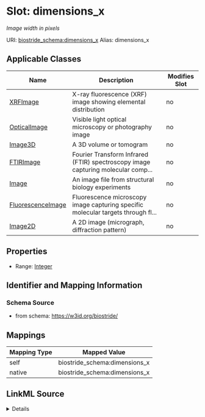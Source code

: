 

# Slot: dimensions_x 


_Image width in pixels_





URI: [biostride_schema:dimensions_x](https://w3id.org/biostride/schema/dimensions_x)
Alias: dimensions_x

<!-- no inheritance hierarchy -->





## Applicable Classes

| Name | Description | Modifies Slot |
| --- | --- | --- |
| [XRFImage](XRFImage.md) | X-ray fluorescence (XRF) image showing elemental distribution |  no  |
| [OpticalImage](OpticalImage.md) | Visible light optical microscopy or photography image |  no  |
| [Image3D](Image3D.md) | A 3D volume or tomogram |  no  |
| [FTIRImage](FTIRImage.md) | Fourier Transform Infrared (FTIR) spectroscopy image capturing molecular comp... |  no  |
| [Image](Image.md) | An image file from structural biology experiments |  no  |
| [FluorescenceImage](FluorescenceImage.md) | Fluorescence microscopy image capturing specific molecular targets through fl... |  no  |
| [Image2D](Image2D.md) | A 2D image (micrograph, diffraction pattern) |  no  |






## Properties

* Range: [Integer](Integer.md)




## Identifier and Mapping Information






### Schema Source


* from schema: https://w3id.org/biostride/




## Mappings

| Mapping Type | Mapped Value |
| ---  | ---  |
| self | biostride_schema:dimensions_x |
| native | biostride_schema:dimensions_x |




## LinkML Source

<details>
```yaml
name: dimensions_x
description: Image width in pixels
from_schema: https://w3id.org/biostride/
rank: 1000
alias: dimensions_x
owner: Image
domain_of:
- Image
range: integer

```
</details>